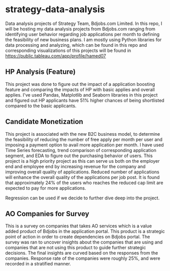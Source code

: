 # strategy-data-analysis
Data analysis projects of Strategy Team, Bdjobs.com Limited. In this repo, I will be hosting my data analysis projects from Bdjobs.com ranging from identifying user behavior regarding job applications per month to defining the feasibility of new business plans. I am mostly using Python libraries for data processing and analyzing, which can be found in this repo and corresponding visualizations of this projects will be found in https://public.tableau.com/app/profile/hamed07

## HP Analysis (Feature)
This project was done to figure out the impact of a application boosting feature and comparing the impacts of HP with basic applies and overall applies. I've used Pandas, Matplotlib and Seaborn libraries in this project and figured out HP applicants have 51% higher chances of being shortlisted compared to the basic applicants.

## Candidate Monetization
This project is associated with the new B2C business model, to determine the feasibility of reducing the number of free apply per month per user and imposing a payment option to avail more application per month. I have used Time Series forecasting, trend comparison of corresponding application segment, and EDA to figure out the purchasing behavior of users. This project is a high priority project as this can serve us both on the employer end and employee end by increasing revenue for the company and improving overall quality of applications. Reduced number of applications will enhance the overall quality of the applications per job post. It is found that approximately 24% of the users who reaches the reduced cap limit are expected to pay for more applications. 

Regression can be used if we decide to further dive deep into the project. 

## AO Companies for Survey
This is a survey on companies that takes AO services which is a value added product of Bdjobs in the application portal. This product is a strategic point of action in order to create dependencies on Bdjobs portal. The survey was ran to uncover insights about the companies that are using and companies that are not using this product to guide further strategic decisions. 
The final insights are curved based on the responses from the companies. Response rate of the companies were roughly 25%, and were recorded in a stratified manner. 
